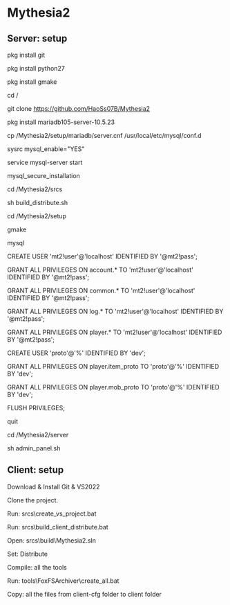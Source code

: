 # Mythesia2

## Server: setup
pkg install git

pkg install python27

pkg install gmake

cd /

git clone https://github.com/HaoSs07B/Mythesia2

pkg install mariadb105-server-10.5.23

cp /Mythesia2/setup/mariadb/server.cnf /usr/local/etc/mysql/conf.d

sysrc mysql_enable="YES"

service mysql-server start

mysql_secure_installation

cd /Mythesia2/srcs

sh build_distribute.sh

cd /Mythesia2/setup

gmake

mysql

CREATE USER 'mt2!user'@'localhost' IDENTIFIED BY '@mt2!pass';

GRANT ALL PRIVILEGES ON account.* TO 'mt2!user'@'localhost' IDENTIFIED BY '@mt2!pass';

GRANT ALL PRIVILEGES ON common.* TO 'mt2!user'@'localhost' IDENTIFIED BY '@mt2!pass';

GRANT ALL PRIVILEGES ON log.* TO 'mt2!user'@'localhost' IDENTIFIED BY '@mt2!pass';

GRANT ALL PRIVILEGES ON player.* TO 'mt2!user'@'localhost' IDENTIFIED BY '@mt2!pass';

CREATE USER 'proto'@'%' IDENTIFIED BY 'dev';

GRANT ALL PRIVILEGES ON player.item_proto TO 'proto'@'%' IDENTIFIED BY 'dev';

GRANT ALL PRIVILEGES ON player.mob_proto TO 'proto'@'%' IDENTIFIED BY 'dev';

FLUSH PRIVILEGES;

quit

cd /Mythesia2/server

sh admin_panel.sh

## Client: setup
Download & Install Git & VS2022

Clone the project.

Run: srcs\create_vs_project.bat

Run: srcs\build_client_distribute.bat

Open: srcs\build\Mythesia2.sln

Set: Distribute

Compile: all the tools

Run: tools\FoxFSArchiver\create_all.bat

Copy: all the files from client-cfg folder to client folder
